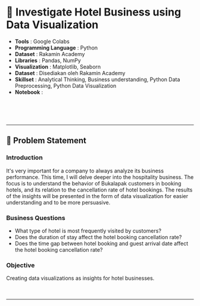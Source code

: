 # 🏬 **Investigate Hotel Business using Data Visualization** <br>

- **Tools** : Google Colabs<br>
- **Programming Language** : Python <br>
- **Dataset** : Rakamin Academy <br>
- **Libraries** : Pandas, NumPy <br>
- **Visualization** : Matplotlib, Seaborn <br>
- **Dataset** : Disediakan oleh Rakamin Academy <br>
- **Skillset** :  Analytical Thinking, Business understanding, Python Data Preprocessing, Python Data Visualization<br>
- **Notebook** : <br>

<br>
<br>
<br>

----

## 📂 **Problem Statement**

### Introduction
It's very important for a company to always analyze its business performance. This time, I will delve deeper into the hospitality business. The focus is to understand the behavior of Bukalapak customers in booking hotels, and its relation to the cancellation rate of hotel bookings. The results of the insights will be presented in the form of data visualization for easier understanding and to be more persuasive.

### Business Questions
- What type of hotel is most frequently visited by customers?
- Does the duration of stay affect the hotel booking cancellation rate?
- Does the time gap between hotel booking and guest arrival date affect the hotel booking cancellation rate?

### Objective
Creating data visualizations as insights for hotel businesses.
<br>
<br>
<br>

---


